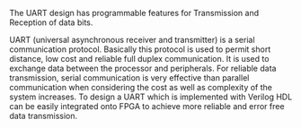 The UART design has programmable features for Transmission and  Reception of data bits.

UART  (universal  asynchronous  receiver  and  transmitter)  is  a serial  communication protocol. Basically  this  protocol  is  used  to permit  short  distance,  low  cost  and  reliable  full  duplex communication.  It  is  used  to  exchange  data  between  the processor and peripherals. For reliable data transmission, serial communication  is  very  effective  than  parallel  communication when  considering  the  cost  as  well  as  complexity  of  the  system increases. To design a  UART which is implemented with Verilog HDL  can  be  easily  integrated  onto  FPGA  to  achieve  more reliable and error free data transmission.
